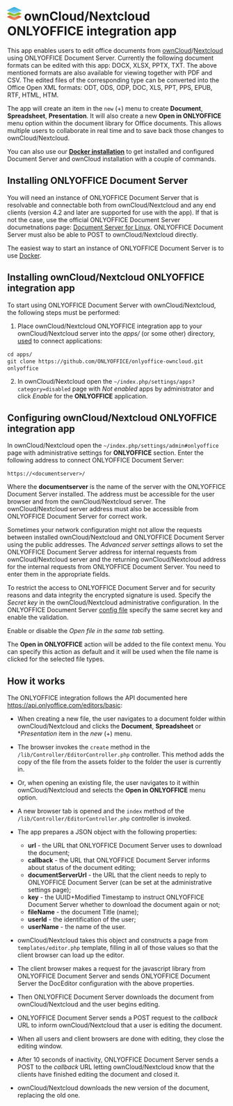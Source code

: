 # ![](screenshots/icon.png) ownCloud/Nextcloud ONLYOFFICE integration app

This app enables users to edit office documents from [ownCloud](https://owncloud.com)/[Nextcloud](https://nextcloud.com) using ONLYOFFICE Document Server. Currently the following document formats can be edited with this app: DOCX, XLSX, PPTX, TXT. The above mentioned formats are also available for viewing together with PDF and CSV. The edited files of the corresponding type can be converted into the Office Open XML formats: ODT, ODS, ODP, DOC, XLS, PPT, PPS, EPUB, RTF, HTML, HTM.

The app will create an item in the `new` (+) menu to create **Document**, **Spreadsheet**, **Presentation**. It will also create a new **Open in ONLYOFFICE** menu option within the document library for Office documents. This allows multiple users to collaborate in real time and to save back those changes to ownCloud/Nextcloud.

You can also use our **[Docker installation](https://github.com/ONLYOFFICE/docker-onlyoffice-owncloud)** to get installed and configured Document Server and ownCloud installation with a couple of commands.

## Installing ONLYOFFICE Document Server

You will need an instance of ONLYOFFICE Document Server that is resolvable and connectable both from ownCloud/Nextcloud and any end clients (version 4.2 and later are supported for use with the app). If that is not the case, use the official ONLYOFFICE Document Server documetnations page: [Document Server for Linux](http://helpcenter.onlyoffice.com/server/linux/document/linux-installation.aspx). ONLYOFFICE Document Server must also be able to POST to ownCloud/Nextcloud directly.

The easiest way to start an instance of ONLYOFFICE Document Server is to use [Docker](https://github.com/ONLYOFFICE/Docker-DocumentServer).



## Installing ownCloud/Nextcloud ONLYOFFICE integration app

To start using ONLYOFFICE Document Server with ownCloud/Nextcloud, the following steps must be performed:

1. Place ownCloud/Nextcloud ONLYOFFICE integration app to your ownCloud/Nextcloud server into the _apps/_ (or some other) directory, [used](https://doc.owncloud.org/server/9.0/admin_manual/installation/apps_management_installation.html#using-custom-app-directories) to connect applications:
```
cd apps/
git clone https://github.com/ONLYOFFICE/onlyoffice-owncloud.git onlyoffice
```

2. In ownCloud/Nextcloud open the `~/index.php/settings/apps?category=disabled` page with _Not enabled_ apps by administrator and click _Enable_ for the **ONLYOFFICE** application.



## Configuring ownCloud/Nextcloud ONLYOFFICE integration app

In ownCloud/Nextcloud open the `~/index.php/settings/admin#onlyoffice` page with administrative settings for **ONLYOFFICE** section. Enter the following address to connect ONLYOFFICE Document Server:

```
https://<documentserver>/
```

Where the **documentserver** is the name of the server with the ONLYOFFICE Document Server installed. The address must be accessible for the user browser and from the ownCloud/Nextcloud server. The ownCloud/Nextcloud server address must also be accessible from ONLYOFFICE Document Server for correct work.

Sometimes your network configuration might not allow the requests between installed ownCloud/Nextcloud and ONLYOFFICE Document Server using the public addresses. The _Advanced server settings_ allows to set the ONLYOFFICE Document Server address for internal requests from ownCloud/Nextcloud server and the returning ownCloud/Nextcloud address for the internal requests from ONLYOFFICE Document Server. You need to enter them in the appropriate fields.

To restrict the access to ONLYOFFICE Document Server and for security reasons and data integrity the encrypted signature is used. Specify the _Secret key_ in the ownCloud/Nextcloud administrative configuration. In the ONLYOFFICE Document Server [config file](https://api.onlyoffice.com/editors/signature/) specify the same secret key and enable the validation.

Enable or disable the _Open file in the same tab_ setting.

The **Open in ONLYOFFICE** action will be added to the file context menu. You can specify this action as default and it will be used when the file name is clicked for the selected file types.



## How it works

The ONLYOFFICE integration follows the API documented here https://api.onlyoffice.com/editors/basic:

* When creating a new file, the user navigates to a document folder within ownCloud/Nextcloud and clicks the **Document**, **Spreadsheet** or **Presentation* item in the _new_ (+) menu.

* The browser invokes the `create` method in the `/lib/Controller/EditorController.php` controller. This method adds the copy of the file from the assets folder to the folder the user is currently in.

* Or, when opening an existing file, the user navigates to it within ownCloud/Nextcloud and selects the **Open in ONLYOFFICE** menu option.

* A new browser tab is opened and the `index` method of the `/lib/Controller/EditorController.php` controller is invoked.

* The app prepares a JSON object with the following properties:

  * **url** - the URL that ONLYOFFICE Document Server uses to download the document;
  * **callback** - the URL that ONLYOFFICE Document Server informs about status of the document editing;
  * **documentServerUrl** - the URL that the client needs to reply to ONLYOFFICE Document Server (can be set at the administrative settings page);
  * **key** - the UUID+Modified Timestamp to instruct ONLYOFFICE Document Server whether to download the document again or not;
  * **fileName** - the document Title (name);
  * **userId** - the identification of the user;
  * **userName** - the name of the user.

* ownCloud/Nextcloud takes this object and constructs a page from `templates/editor.php` template, filling in all of those values so that the client browser can load up the editor.

* The client browser makes a request for the javascript library from ONLYOFFICE Document Server and sends ONLYOFFICE Document Server the DocEditor configuration with the above properties.

* Then ONLYOFFICE Document Server downloads the document from ownCloud/Nextcloud and the user begins editing.

* ONLYOFFICE Document Server sends a POST request to the _callback_ URL to inform ownCloud/Nextcloud that a user is editing the document.

* When all users and client browsers are done with editing, they close the editing window.

* After 10 seconds of inactivity, ONLYOFFICE Document Server sends a POST to the _callback_ URL letting ownCloud/Nextcloud know that the clients have finished editing the document and closed it.

* ownCloud/Nextcloud downloads the new version of the document, replacing the old one.
